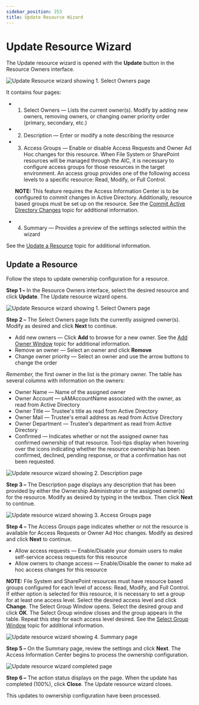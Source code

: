 ```yaml
---
sidebar_position: 253
title: Update Resource Wizard
---
```


# Update Resource Wizard

The Update resource wizard is opened with the **Update** button in the Resource Owners interface.

![Update Resource wizard showing 1. Select Owners page](../../../../../../../static/Content/Resources/Images/Access/InformationCenter/ResourceOwners/Wizard/Update/SelectOwners.png "Update Resource wizard showing 1. Select Owners page")

It contains four pages:

* 1. Select Owners — Lists the current owner(s). Modify by adding new owners, removing owners, or changing owner priority order (primary, secondary, etc.)
* 2. Description — Enter or modify a note describing the resource
* 3. Access Groups — Enable or disable Access Requests and Owner Ad Hoc changes for this resource. When File System or SharePoint resources will be managed through the AIC, it is necessary to configure access groups for those resources in the target environment. An access group provides one of the following access levels to a specific resource: Read, Modify, or Full Control.

  **NOTE:** This feature requires the Access Information Center is to be configured to commit changes in Active Directory. Additionally, resource based groups must be set up on the resource. See the [Commit Active Directory Changes](../../Admin/AdditionalConfig/CommitChanges "Commit Active Directory Changes") topic for additional information.
* 4. Summary — Provides a preview of the settings selected within the wizard

See the [Update a Resource](#Update "Update a Resource") topic for additional information.

## Update a Resource

Follow the steps to update ownership configuration for a resource.

**Step 1 –** In the Resource Owners interface, select the desired resource and click **Update**. The Update resource wizard opens.

![Update Resource wizard showing 1. Select Owners page](../../../../../../../static/Content/Resources/Images/Access/InformationCenter/ResourceOwners/Wizard/Update/SelectOwners.png "Update Resource wizard showing 1. Select Owners page")

**Step 2 –** The Select Owners page lists the currently assigned owner(s). Modify as desired and click **Next** to continue.

* Add new owners — Click **Add** to browse for a new owner. See the [Add Owner Window](../Window/AddOwner "Add Owner Window") topic for additional information.
* Remove an owner — Select an owner and click **Remove**
* Change owner priority — Select an owner and use the arrow buttons to change the order

*Remember,* the first owner in the list is the primary owner. The table has several columns with information on the owners:

* Owner Name — Name of the assigned owner
* Owner Account — sAMAccountName associated with the owner, as read from Active Directory
* Owner Title — Trustee's title as read from Active Directory
* Owner Mail — Trustee's email address as read from Active Directory
* Owner Department — Trustee's department as read from Active Directory
* Confirmed — Indicates whether or not the assigned owner has confirmed ownership of that resource. Tool-tips display when hovering over the icons indicating whether the resource ownership has been confirmed, declined, pending response, or that a confirmation has not been requested.

![Update resource wizard showing 2. Description page](../../../../../../../static/Content/Resources/Images/Access/InformationCenter/ResourceOwners/Wizard/Update/Description.png "Update resource wizard showing 2. Description page")

**Step 3 –** The Description page displays any description that has been provided by either the Ownership Administrator or the assigned owner(s) for the resource. Modify as desired by typing in the textbox. Then click **Next** to continue.

![Update resource wizard showing 3. Access Groups page](../../../../../../../static/Content/Resources/Images/Access/InformationCenter/ResourceOwners/Wizard/Update/AccessGroups.png "Update resource wizard showing 3. Access Groups page")

**Step 4 –** The Access Groups page indicates whether or not the resource is available for Access Requests or Owner Ad Hoc changes. Modify as desired and click **Next** to continue.

* Allow access requests — Enable/Disable your domain users to make self-service access requests for this resource
* Allow owners to change access — Enable/Disable the owner to make ad hoc access changes for this resource

**NOTE:** File System and SharePoint resources must have resource based groups configured for each level of access: Read, Modify, and Full Control. If either option is selected for this resource, it is necessary to set a group for at least one access level. Select the desired access level and click **Change**. The Select Group Window opens. Select the desired group and click **OK**. The Select Group window closes and the group appears in the table. Repeat this step for each access level desired. See the [Select Group Window](../Window/SelectGroup "Select Group Window") topic for additional information.

![Update resource wizard showing 4. Summary page](../../../../../../../static/Content/Resources/Images/Access/InformationCenter/ResourceOwners/Wizard/Update/Summary.png "Update resource wizard showing 4. Summary page")

**Step 5 –** On the Summary page, review the settings and click **Next**. The Access Information Center begins to process the ownership configuration.

![Update resource wizard completed page](../../../../../../../static/Content/Resources/Images/Access/InformationCenter/ResourceOwners/Wizard/Update/Completed.png "Update resource wizard completed page")

**Step 6 –** The action status displays on the page. When the update has completed (100%), click **Close**. The Update resource wizard closes.

This updates to ownership configuration have been processed.